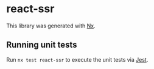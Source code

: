 # react-ssr

This library was generated with [Nx](https://nx.dev).

## Running unit tests

Run `nx test react-ssr` to execute the unit tests via [Jest](https://jestjs.io).
